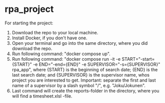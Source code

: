 # rpa_project

For starting the project:

1. Download the repo to your local machine.
2. Install Docker, if you don't have one.
3. Open your terminal and go into the same directory, where you did download the repo.
4. Run following command: "docker compose up".
5. Run following command: "docker compose run -it -e START="-start={START}" -e END="-end={END}" -e SUPERVISOR="-s={SUPERVISOR}" rpa_app",
  where {START} is the beginning of search date; {END} is the last search date; and {SUPERVISOR} is the supervisor name, whos project you are interested
  to get. Important: separate the first and last name of a supervisor by a slash symbol "/", e.g. "Joku/Jokunen".
6. Last command will create the reports-folder in the directory, where you will find a timesheet.xlsl -file.
